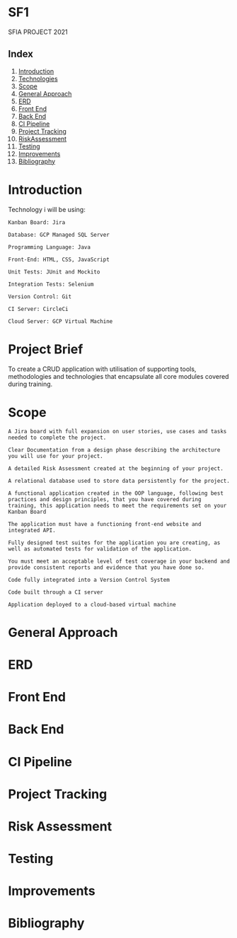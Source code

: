 # SF1





SFIA PROJECT 2021	

## Index

1. [Introduction](#Introduction)
2. [Technologies](#Technologies)
3. [Scope](#Scope)
4. [General Approach](#General_Approach)  
5. [ERD](#ERD)
6. [Front End](#Front_End)
7. [Back End](#Back_End)
8. [CI Pipeline](#CI_Pipeline)
9. [Project Tracking](#Project_Tracking)
10. [RiskAssessment](#Risk_Assessment)
11. [Testing](#Testing)
12. [Improvements](#Improvements)
13. [Bibliography](#Bibliography)



# Introduction

Technology i will be using:

    Kanban Board: Jira

    Database: GCP Managed SQL Server

    Programming Language: Java

    Front-End: HTML, CSS, JavaScript

    Unit Tests: JUnit and Mockito

    Integration Tests: Selenium

    Version Control: Git

    CI Server: CircleCi

    Cloud Server: GCP Virtual Machine

# Project Brief

To create a CRUD application with utilisation of supporting tools, methodologies and technologies that encapsulate all core modules covered during training.

# Scope

    A Jira board with full expansion on user stories, use cases and tasks needed to complete the project.

    Clear Documentation from a design phase describing the architecture you will use for your project.

    A detailed Risk Assessment created at the beginning of your project.

    A relational database used to store data persistently for the project.

    A functional application created in the OOP language, following best practices and design principles, that you have covered during training, this application needs to meet the requirements set on your Kanban Board

    The application must have a functioning front-end website and integrated API.

    Fully designed test suites for the application you are creating, as well as automated tests for validation of the application.

    You must meet an acceptable level of test coverage in your backend and provide consistent reports and evidence that you have done so.

    Code fully integrated into a Version Control System

    Code built through a CI server

    Application deployed to a cloud-based virtual machine

# General Approach
# ERD








# Front End
# Back End
# CI Pipeline
# Project Tracking
# Risk Assessment
# Testing
# Improvements
# Bibliography



